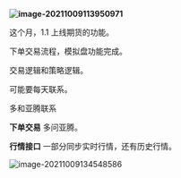 **![image-20211009113950971](C:\Users\田付成\AppData\Roaming\Typora\typora-user-images\image-20211009113950971.png)**





这个月，1.1  上线期货的功能。

下单交易流程，模拟盘功能完成。

交易逻辑和策略逻辑。

可能要每天联系。





多和亚腾联系



**下单交易**  多问亚腾。



**行情接口**     一部分同步实时行情，还有历史行情。

![image-20211009134548586](C:\Users\田付成\AppData\Roaming\Typora\typora-user-images\image-20211009134548586.png)
